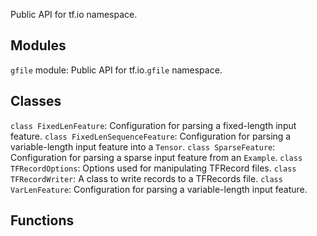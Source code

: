 Public API for tf.io namespace.
## Modules
`gfile` module: Public API for tf.io.`gfile` namespace.
## Classes
`class FixedLenFeature`: Configuration for parsing a fixed-length input feature.
`class FixedLenSequenceFeature`: Configuration for parsing a variable-length input feature into a `Tensor`.
`class SparseFeature`: Configuration for parsing a sparse input feature from an `Example`.
`class TFRecordOptions`: Options used for manipulating TFRecord files.
`class TFRecordWriter`: A class to write records to a TFRecords file.
`class VarLenFeature`: Configuration for parsing a variable-length input feature.
## Functions
